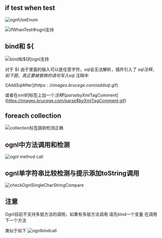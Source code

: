 ## if test when test

![ognlUseEnum](https://images.brucege.com/ognlUseEnum.png)

![ifWhenTest中ognl支持](https://images.brucege.com/ifWhenTest中ognl支持.gif)

## bind和 ${
![bind和${的ognl支持](https://images.brucege.com/bind和${的ognl支持.gif)

对于 ${ 由于里面的输入可以是任意字符，sql会无法解析，插件引入了 $sql注释，如下图，真正要被替换的语句写入$sql 注释中

![AddSqlAfter$](https://images.brucege.com/add$sql.gif)

或者在xml的标签上加一个$注释
![parse$byXmlTagComment](https://images.brucege.com/parse$byXmlTagComment.gif)

## foreach collection
![collection标签跳转检测正确](https://images.brucege.com/collection标签跳转检测正确.gif)

## ognl中方法调用和检测
![ognl method call](https://images.brucege.com/collectionCallMethdo.gif)

## ognl单字符串比较检测与提示添加toString调用
![checkOgnlSingleCharStringCompare](https://images.brucege.com/checkOgnlSingleCharStringCompare.gif)

## 注意 
Ognl目前不支持多层方法的调用，如果有多层方法调用 请先bind一个变量 在调用下一个方法

类似于如下
![ognlbindcall](https://images.brucege.com/ognlbindcall.png)

